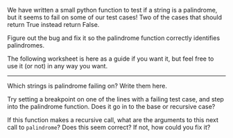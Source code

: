 We have written a small python function to test if a string is a palindrome, but it seems to fail on some of our test cases! Two of the cases that should return True instead return False.

Figure out the bug and fix it so the palindrome function correctly identifies palindromes.

The following worksheet is here as a guide if you want it, but feel free to use it (or not) in any way you want.

-------

Which strings is palindrome failing on? Write them here.



Try setting a breakpoint on one of the lines with a failing test case, and step into the palindrome function. Does it go in to the base or recursive case?




If this function makes a recursive call, what are the arguments to this next call to `palindrome`? Does this seem correct? If not, how could you fix it?




